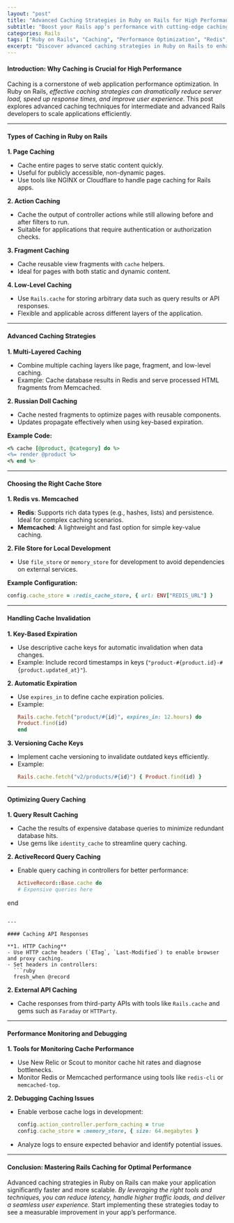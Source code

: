```yaml
---
layout: "post"
title: "Advanced Caching Strategies in Ruby on Rails for High Performance"
subtitle: "Boost your Rails app’s performance with cutting-edge caching techniques"
categories: Rails
tags: ["Ruby on Rails", "Caching", "Performance Optimization", "Redis", "Memcached", "Fragment Caching", "Cache Invalidation"]
excerpt: "Discover advanced caching strategies in Ruby on Rails to enhance your application's speed and efficiency while maintaining scalability."
---
```


#### Introduction: Why Caching is Crucial for High Performance
Caching is a cornerstone of web application performance optimization. In Ruby on Rails, *effective caching strategies can dramatically reduce server load, speed up response times, and improve user experience*. This post explores advanced caching techniques for intermediate and advanced Rails developers to scale applications efficiently.

---

#### Types of Caching in Ruby on Rails

**1. Page Caching**
- Cache entire pages to serve static content quickly.
- Useful for publicly accessible, non-dynamic pages.
- Use tools like NGINX or Cloudflare to handle page caching for Rails apps.

**2. Action Caching**
- Cache the output of controller actions while still allowing before and after filters to run.
- Suitable for applications that require authentication or authorization checks.

**3. Fragment Caching**
- Cache reusable view fragments with `cache` helpers.
- Ideal for pages with both static and dynamic content.

**4. Low-Level Caching**
- Use `Rails.cache` for storing arbitrary data such as query results or API responses.
- Flexible and applicable across different layers of the application.

---

#### Advanced Caching Strategies

**1. Multi-Layered Caching**
- Combine multiple caching layers like page, fragment, and low-level caching.
- Example: Cache database results in Redis and serve processed HTML fragments from Memcached.

**2. Russian Doll Caching**
- Cache nested fragments to optimize pages with reusable components.
- Updates propagate effectively when using key-based expiration.

**Example Code:**  
```ruby
<% cache [@product, @category] do %>
<%= render @product %>
<% end %>
```

---

#### Choosing the Right Cache Store

**1. Redis vs. Memcached**
- **Redis**: Supports rich data types (e.g., hashes, lists) and persistence. Ideal for complex caching scenarios.
- **Memcached**: A lightweight and fast option for simple key-value caching.

**2. File Store for Local Development**
- Use `file_store` or `memory_store` for development to avoid dependencies on external services.

**Example Configuration:**  
```ruby
config.cache_store = :redis_cache_store, { url: ENV["REDIS_URL"] }
```

---

#### Handling Cache Invalidation

**1. Key-Based Expiration**
- Use descriptive cache keys for automatic invalidation when data changes.
- Example: Include record timestamps in keys (`"product-#{product.id}-#{product.updated_at}"`).

**2. Automatic Expiration**
- Use `expires_in` to define cache expiration policies.
- Example:  
  ```ruby
  Rails.cache.fetch("product/#{id}", expires_in: 12.hours) do
  Product.find(id)
  end
  ```

**3. Versioning Cache Keys**
- Implement cache versioning to invalidate outdated keys efficiently.
- Example:  
  ```ruby
  Rails.cache.fetch("v2/products/#{id}") { Product.find(id) }
  ```

---

#### Optimizing Query Caching

**1. Query Result Caching**
- Cache the results of expensive database queries to minimize redundant database hits.
- Use gems like `identity_cache` to streamline query caching.

**2. ActiveRecord Query Caching**
- Enable query caching in controllers for better performance:  
  ```ruby
  ActiveRecord::Base.cache do
  # Expensive queries here
end
```

---

#### Caching API Responses

**1. HTTP Caching**
- Use HTTP cache headers (`ETag`, `Last-Modified`) to enable browser and proxy caching.
- Set headers in controllers:  
  ```ruby
  fresh_when @record
  ```

**2. External API Caching**
- Cache responses from third-party APIs with tools like `Rails.cache` and gems such as `Faraday` or `HTTParty`.

---

#### Performance Monitoring and Debugging

**1. Tools for Monitoring Cache Performance**
- Use New Relic or Scout to monitor cache hit rates and diagnose bottlenecks.
- Monitor Redis or Memcached performance using tools like `redis-cli` or `memcached-top`.

**2. Debugging Caching Issues**
- Enable verbose cache logs in development:  
  ```ruby
  config.action_controller.perform_caching = true
  config.cache_store = :memory_store, { size: 64.megabytes }
  ```
- Analyze logs to ensure expected behavior and identify potential issues.

---

#### Conclusion: Mastering Rails Caching for Optimal Performance
Advanced caching strategies in Ruby on Rails can make your application significantly faster and more scalable. *By leveraging the right tools and techniques, you can reduce latency, handle higher traffic loads, and deliver a seamless user experience.* Start implementing these strategies today to see a measurable improvement in your app’s performance.
